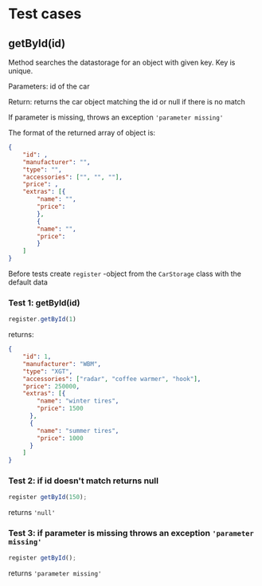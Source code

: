 # Test cases

## **getById(id)**

Method searches the datastorage for an object with given key. Key is unique.

Parameters: id of the car

Return: returns the car object matching the id or null if there is no match

If parameter is missing, throws an exception `'parameter missing'`

The format of the returned array of object is:

```json
{
    "id": ,
    "manufacturer": "",
    "type": "",
    "accessories": ["", "", ""],
    "price": ,
    "extras": [{
        "name": "",
        "price": 
        },
        {
        "name": "",
        "price": 
        }
    ]
}
```
Before tests create `register` -object from the `CarStorage` class with the default data

### Test 1: getById(id)

```js
register.getById(1)
```

returns:
```json
{
    "id": 1,
    "manufacturer": "WBM",
    "type": "XGT",
    "accessories": ["radar", "coffee warmer", "hook"],
    "price": 250000,
    "extras": [{
        "name": "winter tires",
        "price": 1500
      },
      {
        "name": "summer tires",
        "price": 1000
      }
    ]
}
```

### Test 2: if id doesn't match returns null

```js
register getById(150);
```

returns `'null'`

### Test 3: if parameter is missing throws an exception `'parameter missing'`

```js
register getById();
```

returns `'parameter missing'`
